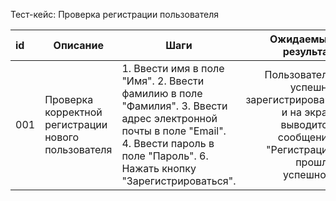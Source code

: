 Тест-кейс: Проверка регистрации пользователя

id | Описание | Шаги | Ожидаемый результат
:--|--|--|--:
001 | Проверка корректной регистрации нового пользователя | 1. Ввести имя в поле "Имя".   2. Ввести фамилию в поле "Фамилия".   3. Ввести адрес электронной почты в поле "Email". 4. Ввести пароль в поле "Пароль". 6. Нажать кнопку "Зарегистрироваться". | Пользователь успешно зарегистрирован, и на экран выводится сообщение "Регистрация прошла успешно".
